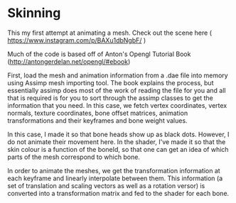 # Skinning

This my first attempt at animating a mesh.
Check out the scene here ( https://www.instagram.com/p/BAXu1dbNgbF/ )

Much of the code is based off of Anton's Opengl Tutorial Book (http://antongerdelan.net/opengl/#ebook)

First, load the mesh and animation information from a .dae file into memory using Assimp mesh importing tool.
The book explains the process, but essentially assimp does most of the work of reading the file for you and all
that is required is for you to sort through the assimp classes to get the information that you need. In this case,
we fetch vertex coordinates, vertex normals, texture coordinates, bone offset matrices, animation transformations
and their keyframes and bone weight values.

In this case, I made it so that bone heads show up as black dots. However, I do not animate their movement here. In the
shader, I've made it so that the skin colour is a function of the boneId, so that one can get an idea of which
parts of the mesh correspond to which bone.

In order to animate the meshes, we get the transformation information at each keyframe and linearly interpolate
between them. This information (a set of translation and scaling vectors as well as a rotation versor) is converted
into a transformation matrix and fed to the shader for each bone.



